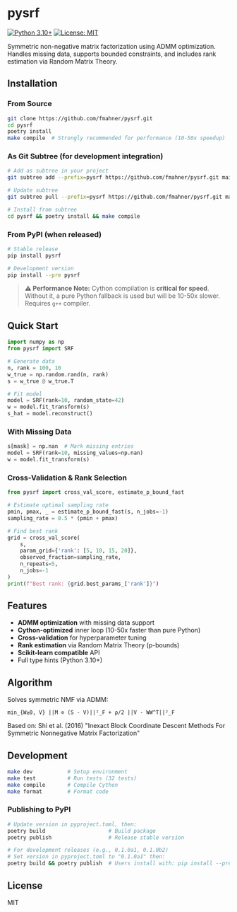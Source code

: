 # pysrf

[![Python 3.10+](https://img.shields.io/badge/python-3.10+-blue.svg)](https://www.python.org/downloads/)
[![License: MIT](https://img.shields.io/badge/License-MIT-yellow.svg)](https://opensource.org/licenses/MIT)

Symmetric non-negative matrix factorization using ADMM optimization. Handles missing data, supports bounded constraints, and includes rank estimation via Random Matrix Theory.

## Installation

### From Source

```bash
git clone https://github.com/fmahner/pysrf.git
cd pysrf
poetry install
make compile  # Strongly recommended for performance (10-50x speedup)
```

### As Git Subtree (for development integration)

```bash
# Add as subtree in your project
git subtree add --prefix=pysrf https://github.com/fmahner/pysrf.git main --squash

# Update subtree
git subtree pull --prefix=pysrf https://github.com/fmahner/pysrf.git main --squash

# Install from subtree
cd pysrf && poetry install && make compile
```

### From PyPI (when released)

```bash
# Stable release
pip install pysrf

# Development version
pip install --pre pysrf
```

> **⚠️ Performance Note:** Cython compilation is **critical for speed**. Without it, a pure Python fallback is used but will be 10-50x slower. Requires `g++` compiler.

## Quick Start

```python
import numpy as np
from pysrf import SRF

# Generate data
n, rank = 100, 10
w_true = np.random.rand(n, rank)
s = w_true @ w_true.T

# Fit model
model = SRF(rank=10, random_state=42)
w = model.fit_transform(s)
s_hat = model.reconstruct()
```

### With Missing Data

```python
s[mask] = np.nan  # Mark missing entries
model = SRF(rank=10, missing_values=np.nan)
w = model.fit_transform(s)
```

### Cross-Validation & Rank Selection

```python
from pysrf import cross_val_score, estimate_p_bound_fast

# Estimate optimal sampling rate
pmin, pmax, _ = estimate_p_bound_fast(s, n_jobs=-1)
sampling_rate = 0.5 * (pmin + pmax)

# Find best rank
grid = cross_val_score(
    s,
    param_grid={'rank': [5, 10, 15, 20]},
    observed_fraction=sampling_rate,
    n_repeats=5,
    n_jobs=-1
)
print(f"Best rank: {grid.best_params_['rank']}")
```

## Features

- **ADMM optimization** with missing data support
- **Cython-optimized** inner loop (10-50x faster than pure Python)
- **Cross-validation** for hyperparameter tuning
- **Rank estimation** via Random Matrix Theory (p-bounds)
- **Scikit-learn compatible** API
- Full type hints (Python 3.10+)

## Algorithm

Solves symmetric NMF via ADMM:
```
min_{W≥0, V} ||M ⊙ (S - V)||²_F + ρ/2 ||V - WW^T||²_F
```

Based on: Shi et al. (2016) "Inexact Block Coordinate Descent Methods For Symmetric Nonnegative Matrix Factorization"

## Development

```bash
make dev           # Setup environment
make test          # Run tests (32 tests)
make compile       # Compile Cython
make format        # Format code
```

### Publishing to PyPI

```bash
# Update version in pyproject.toml, then:
poetry build                    # Build package
poetry publish                  # Release stable version

# For development releases (e.g., 0.1.0a1, 0.1.0b2)
# Set version in pyproject.toml to "0.1.0a1" then:
poetry build && poetry publish  # Users install with: pip install --pre pysrf
```

## License

MIT
